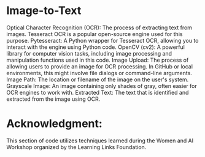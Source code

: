 # Image-to-Text

Optical Character Recognition (OCR): The process of extracting text from images. Tesseract OCR is a popular open-source engine used for this purpose.
Pytesseract: A Python wrapper for Tesseract OCR, allowing you to interact with the engine using Python code.
OpenCV (cv2): A powerful library for computer vision tasks, including image processing and manipulation functions used in this code.
Image Upload: The process of allowing users to provide an image for OCR processing. In GitHub or local environments, this might involve file dialogs or command-line arguments.
Image Path: The location or filename of the image on the user's system.
Grayscale Image: An image containing only shades of gray, often easier for OCR engines to work with.
Extracted Text: The text that is identified and extracted from the image using OCR.

# Acknowledgment:
This section of code utilizes techniques learned during the Women and AI Workshop organized by the Learning Links Foundation.

